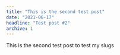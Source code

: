 ```yaml
---
title: "This is the second test post"
date: "2021-06-17"
headline: "Test post #2"
archive: 1
---
```


This is the second test post to test my slugs
